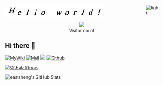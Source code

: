 <img align="center" src="./figs/hello_world.gif" alt="Hello world">
<img align="right" alt="light" width="40" src="https://cdn.pixabay.com/animation/2022/10/12/22/41/22-41-33-918_512.gif">

<p align="center"> 
  <img src="https://profile-counter.glitch.me/eastsheng/count.svg" />
  <br>Visitor count
</p>

## Hi there 👋  

[![MyWiki](https://img.shields.io/badge/Docs-MyWiki-blue)](https://eastsheng.github.io/MyWikiSite)
[![Mail](https://img.shields.io/badge/email-eastsheng@hotmail.com-red)](mailto:eastsheng@hotmail.com)
![](https://komarev.com/ghpvc/?username=eastsheng&label=PROFILE+VIEWS)
[![Github](https://img.shields.io/github/followers/eastsheng?label=Github&style=social)](https://github.com/eastsheng)

[![GitHub Streak](https://github-readme-streak-stats.herokuapp.com/?user=eastsheng)](https://git.io/streak-stats)


<img align="center" width="50%" src="https://github-readme-stats.vercel.app/api?username=eastsheng&&show_icons=true&theme=radical&line_height=31.8&v=5&count_private=true" alt="eastsheng's GitHub Stats" />

